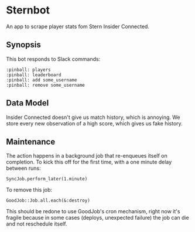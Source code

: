 # Sternbot

An app to scrape player stats fom Stern Insider Connected.

## Synopsis

This bot responds to Slack commands:

```
:pinball: players
:pinball: leaderboard
:pinball: add some_username
:pinball: remove some_username
```

## Data Model

Insider Connected doesn't give us match history, which is annoying. We store
every new observation of a high score, which gives us fake history.

## Maintenance

The action happens in a background job that re-enqueues itself on completion.
To kick this off for the first time, with a one minute delay between runs:

    SyncJob.perform_later(1.minute)

To remove this job:

    GoodJob::Job.all.each(&:destroy)

This should be redone to use GoodJob's cron mechanism, right now it's fragile
because in some cases (deploys, unexpected failure) the job can die and not
reschedule itself.
